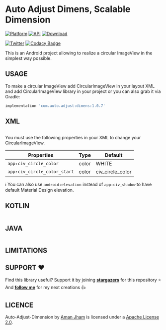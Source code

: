 Auto Adjust Dimens, Scalable Dimension
========================================

[![Platform](https://img.shields.io/badge/platform-android-green.svg)](http://developer.android.com/index.html)
[![API](https://img.shields.io/badge/API-1%2B-brightgreen.svg?style=flat)](https://android-arsenal.com/api?level=1)
[ ![Download](https://api.bintray.com/packages/amanjham/com.auto.adjust/dimens/images/download.svg?version=1.0.8) ](https://bintray.com/amanjham/com.auto.adjust/dimens/1.0.8/link)
<br>

[![Twitter](https://img.shields.io/badge/Twitter-@AmanJham-blue.svg?style=flat)](https://twitter.com/amanjhaml)
[![Codacy Badge](https://api.codacy.com/project/badge/Grade/091df1fb4fbd47b9be970fd7bd1e0e6c)](https://www.codacy.com/manual/aman-jham/AutoAdjustDimens?utm_source=github.com&amp;utm_medium=referral&amp;utm_content=aman-jham/AutoAdjustDimens&amp;utm_campaign=Badge_Grade)

This is an Android project allowing to realize a circular ImageView in the simplest way possible.

USAGE
-----

To make a circular ImageView add CircularImageView in your layout XML and add CircularImageView library in your project or you can also grab it via Gradle:

```groovy
implementation 'com.auto.adjust:dimens:1.0.7'
```

XML
-----

```xml

```

You must use the following properties in your XML to change your CircularImageView.

| Properties                       | Type                                                         | Default          |
| -------------------------------- | ------------------------------------------------------------ | ---------------- |
| `app:civ_circle_color`           | color                                                        | WHITE            |
| `app:civ_circle_color_start`     | color                                                        | civ_circle_color |

:information_source: You can also use `android:elevation` instead of `app:civ_shadow` to have default Material Design elevation.

KOTLIN
-----

```kotlin

```

JAVA
-----

```java

```

LIMITATIONS
-----

SUPPORT ❤️
-----

Find this library useful? Support it by joining [**stargazers**](https://github.com/aman-jham/AutoAdjustDimens/stargazers) for this repository ⭐️
<br/>
And [**follow me**](https://github.com/aman-jham?tab=followers) for my next creations 👍

LICENCE
-----

Auto-Adjust-Dimension by [Aman Jham](https://raztechnology.com/) is licensed under a [Apache License 2.0](http://www.apache.org/licenses/LICENSE-2.0).